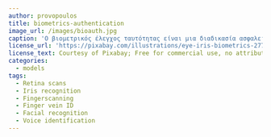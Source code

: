 ```yaml
---
author: provopoulos
title: biometrics-authentication
image_url: /images/bioauth.jpg
caption: 'Ο βιομετρικός έλεγχος ταυτότητας είναι μια διαδικασία ασφαλείας που βασίζεται στα μοναδικά βιολογικά χαρακτηριστικά ενός ατόμου για να επαληθεύσει την ακεραιότητά του. Τυπικά, ο βιομετρικός έλεγχος ταυτότητας χρησιμοποιείται για τη διαχείριση της πρόσβασης σε φυσικούς και ψηφιακούς πόρους, όπως κτίρια, αίθουσες και υπολογιστικές συσκευές. Παραδείγματα βιομετρικής επαλήθευσης αποτελούν η αναγνώριση ίριδας ματιού, η σάρωση δακτυλικών αποτυπωμάτων, η αναγνώριση προσώπου κλπ.'
license_url: 'https://pixabay.com/illustrations/eye-iris-biometrics-2771174/'
license_text: Courtesy of Pixabay; Free for commercial use, no attribution required.
categories:
  - models
tags:
  - Retina scans
  - Iris recognition
  - Fingerscanning
  - Finger vein ID
  - Facial recognition
  - Voice identification
---
```

